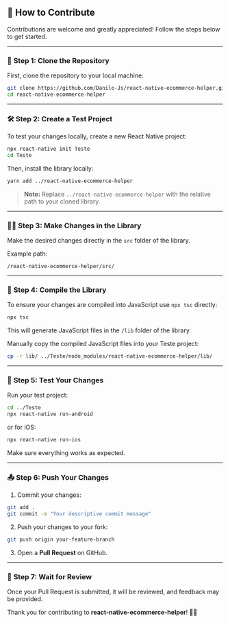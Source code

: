 ## 📝 **How to Contribute**

Contributions are welcome and greatly appreciated! Follow the steps below to get started.

---

### 🚀 **Step 1: Clone the Repository**

First, clone the repository to your local machine:

```sh
git clone https://github.com/Danilo-Js/react-native-ecommerce-helper.git
cd react-native-ecommerce-helper
```

---

### 🛠️ **Step 2: Create a Test Project**

To test your changes locally, create a new React Native project:

```sh
npx react-native init Teste
cd Teste
```

Then, install the library locally:

```sh
yarn add ../react-native-ecommerce-helper
```

> **Note:** Replace `../react-native-ecommerce-helper` with the relative path to your cloned library.

---

### 🧑‍💻 **Step 3: Make Changes in the Library**

Make the desired changes directly in the `src` folder of the library.

Example path:
```
/react-native-ecommerce-helper/src/
```

---

### 🔄 **Step 4: Compile the Library**

To ensure your changes are compiled into JavaScript use `npx tsc` directly:

```sh
npx tsc
```

This will generate JavaScript files in the `/lib` folder of the library.

Manually copy the compiled JavaScript files into your Teste project:

```sh
cp -r lib/ ../Teste/node_modules/react-native-ecommerce-helper/lib/
```

---

### 🧪 **Step 5: Test Your Changes**

Run your test project:

```sh
cd ../Teste
npx react-native run-android
```

or for iOS:

```sh
npx react-native run-ios
```

Make sure everything works as expected.

---

### 📤 **Step 6: Push Your Changes**

1. Commit your changes:

```sh
git add .
git commit -m "Your descriptive commit message"
```

2. Push your changes to your fork:

```sh
git push origin your-feature-branch
```

3. Open a **Pull Request** on GitHub.

---

### 🤝 **Step 7: Wait for Review**

Once your Pull Request is submitted, it will be reviewed, and feedback may be provided.

Thank you for contributing to **react-native-ecommerce-helper**! 🚀✨
